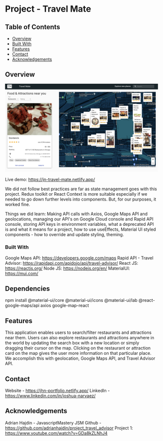 # Project - Travel Mate

## Table of Contents

- [Overview](#overview)
- [Built With](#built-with)
- [Features](#features)
- [Contact](#contact)
- [Acknowledgements](#acknowledgements)

## Overview
![Alt text](/src/assets/screenshot.png?raw=true "Travel Mate Screenshot")

 Live demo: https://jn-travel-mate.netlify.app/ 

 We did not follow best practices are far as state management goes with this project. Redux toolkit or React Context is more suitable especially if we needed to go down further levels into components. But, for our purposes, it worked fine. 
 
 Things we did learn: Making API calls with Axios, Google Maps API and geolocations, managing our API's on Google Cloud console and Rapid API console, storing API keys in environment variables, what a deprecated API is and what it means for a project, how to use useEffects, Material UI styled components -  how to override and update styling, theming. 

### Built With
Google Maps API: https://developers.google.com/maps 
Rapid API - Travel Advisor: https://rapidapi.com/apidojo/api/travel-advisor/
React JS: https://reactjs.org/
Node JS: https://nodejs.org/en/ 
MaterialUI: https://mui.com/ 

## Dependencies
npm install @material-ui/core @material-ui/icons @material-ui/lab @react-google-maps/api axios google-map-react

## Features
This application enables users to search/filter restaurants and attractions near them. Users can also explore restaurants and attractions anywhere in the world by updating the search box with a new location or simply dragging their cursor on the map. Clicking on the restaurant or attraction card on the map gives the user more information on that particular place. We accomplish this with geolocation, Google Maps API, and Travel Advisor API.

## Contact
Website - https://jhn-portfolio.netlify.app/
LinkedIn - https://www.linkedin.com/in/joshua-narvaez/ 

## Acknowledgements
Adrian Hajdin - JavascriptMastery JSM
Github - https://github.com/adrianhajdin/project_travel_advisor 
Project 1: https://www.youtube.com/watch?v=GDa8kZLNhJ4
